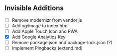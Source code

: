## Invisible Additions
 - [ ] Remove modernizr from vendor js
 - [ ] Add og:image to index.html
 - [ ] Add Apple Touch Icon and PWA
 - [x] Add Google Analytics Key
 - [ ] Remove package.json and package-lock.json (?)
 - [ ] Implement Pingbacks (extend.md)
